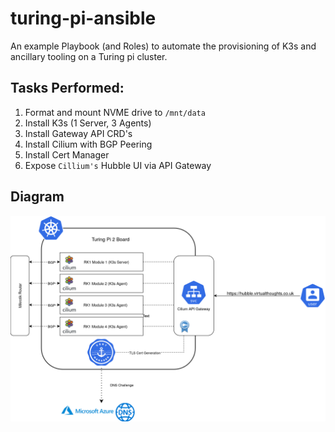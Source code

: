 # turing-pi-ansible

An example Playbook (and Roles) to automate the provisioning of K3s and ancillary tooling on a Turing pi cluster.

## Tasks Performed:

1. Format and mount NVME drive to `/mnt/data`
2. Install K3s (1 Server, 3 Agents)
3. Install Gateway API CRD's
4. Install Cilium with BGP Peering
5. Install Cert Manager
6. Expose `Cillium's` Hubble UI via API Gateway

## Diagram

![Diagram of environment](/images/turing-pi.drawio.png)
